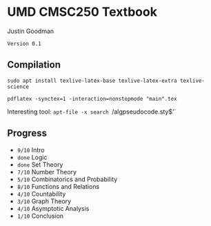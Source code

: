 # UMD CMSC250 Textbook

Justin Goodman

`Version 0.1`

## Compilation

```
sudo apt install texlive-latex-base texlive-latex-extra texlive-science

pdflatex -synctex=1 -interaction=nonstopmode "main".tex
```

Interesting tool: `apt-file -x search `/algpseudocode.sty$'`

## Progress

* `9/10` Intro
* `done` Logic
* `done` Set Theory
* `7/10` Number Theory
* `5/10` Combinatorics and Probability
* `8/10` Functions and Relations
* `4/10` Countability
* `3/10` Graph Theory
* `4/10` Asymptotic Analysis
* `1/10` Conclusion
